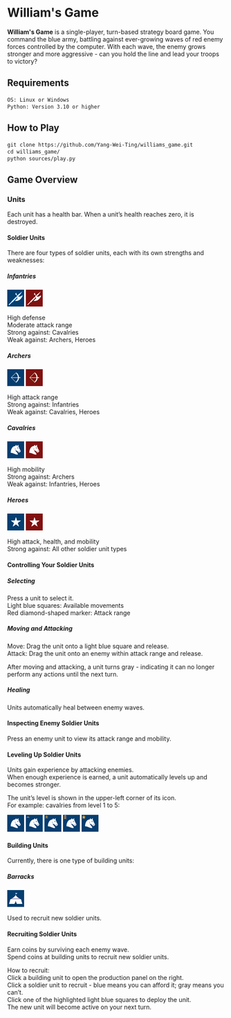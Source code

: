 # William's Game

**William's Game** is a single-player, turn-based strategy board game. You command the blue army, battling against ever-growing waves of red enemy forces controlled by the computer. With each wave, the enemy grows stronger and more aggressive - can you hold the line and lead your troops to victory?

## Requirements

    OS: Linux or Windows
    Python: Version 3.10 or higher

## How to Play

    git clone https://github.com/Yang-Wei-Ting/williams_game.git
    cd williams_game/
    python sources/play.py

## Game Overview

### Units

Each unit has a health bar. When a unit’s health reaches zero, it is destroyed.

#### Soldier Units

There are four types of soldier units, each with its own strengths and weaknesses:

##### Infantries

![](images/blue_infantry_1.gif)
![](images/red_infantry_1.gif)

High defense  
Moderate attack range  
Strong against: Cavalries  
Weak against: Archers, Heroes

##### Archers

![](images/blue_archer_1.gif)
![](images/red_archer_1.gif)

High attack range  
Strong against: Infantries  
Weak against: Cavalries, Heroes

##### Cavalries

![](images/blue_cavalry_1.gif)
![](images/red_cavalry_1.gif)

High mobility  
Strong against: Archers  
Weak against: Infantries, Heroes

##### Heroes

![](images/blue_hero_1.gif)
![](images/red_hero_1.gif)

High attack, health, and mobility  
Strong against: All other soldier unit types

#### Controlling Your Soldier Units

##### Selecting

Press a unit to select it.  
Light blue squares: Available movements  
Red diamond-shaped marker: Attack range

##### Moving and Attacking

Move: Drag the unit onto a light blue square and release.  
Attack: Drag the unit onto an enemy within attack range and release.

After moving and attacking, a unit turns gray - indicating it can no longer perform any actions until the next turn.

##### Healing

Units automatically heal between enemy waves.

#### Inspecting Enemy Soldier Units

Press an enemy unit to view its attack range and mobility.

#### Leveling Up Soldier Units

Units gain experience by attacking enemies.  
When enough experience is earned, a unit automatically levels up and becomes stronger.

The unit’s level is shown in the upper-left corner of its icon.  
For example: cavalries from level 1 to 5:

![](images/blue_cavalry_1.gif)
![](images/blue_cavalry_2.gif)
![](images/blue_cavalry_3.gif)
![](images/blue_cavalry_4.gif)
![](images/blue_cavalry_5.gif)

#### Building Units

Currently, there is one type of building units:

##### Barracks

![](images/barrack.gif)

Used to recruit new soldier units.

#### Recruiting Soldier Units

Earn coins by surviving each enemy wave.  
Spend coins at building units to recruit new soldier units.

How to recruit:  
Click a building unit to open the production panel on the right.  
Click a soldier unit to recruit - blue means you can afford it; gray means you can’t.  
Click one of the highlighted light blue squares to deploy the unit.  
The new unit will become active on your next turn.
